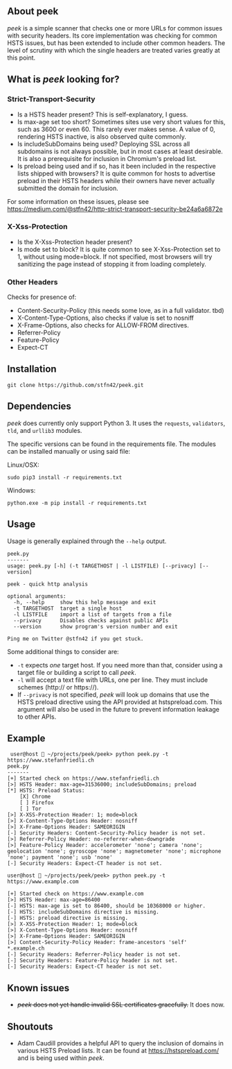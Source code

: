 ## About peek
_peek_ is a simple scanner that checks one or more URLs for common issues with security headers. Its core implementation was checking for common HSTS issues, but has been extended to include other common headers. The level of scrutiny with which the single headers are treated varies greatly at this point.

## What is _peek_ looking for?

### Strict-Transport-Security
* Is a HSTS header present? This is self-explanatory, I guess.
* Is max-age set too short? Sometimes sites use very short values for this, such as 3600 or even 60. This rarely ever makes sense. A value of 0, rendering HSTS inactive, is also observed quite commonly.
* Is includeSubDomains being used? Deploying SSL across all subdomains is not always possible, but in most cases at least desirable. It is also a prerequisite for inclusion in Chromium's preload list.
* Is preload being used and if so, has it been included in the respective lists shipped with browsers? It is quite common for hosts to advertise preload in their HSTS headers while their owners have never actually submitted the domain for inclusion.

For some information on these issues, please see https://medium.com/@stfn42/http-strict-transport-security-be24a6a6872e

### X-Xss-Protection
* Is the X-Xss-Protection header present?
* Is mode set to block? It is quite common to see X-Xss-Protection set to 1, without using mode=block. If not specified, most browsers will try sanitizing the page instead of stopping it from loading completely.

### Other Headers
Checks for presence of:
* Content-Security-Policy (this needs some love, as in a full validator. tbd)
* X-Content-Type-Options, also checks if value is set to nosniff
* X-Frame-Options, also checks for ALLOW-FROM directives.
* Referrer-Policy
* Feature-Policy
* Expect-CT

## Installation
```
git clone https://github.com/stfn42/peek.git
```

## Dependencies
_peek_ does currently only support Python 3. It uses the `requests`, `validators`, `tld`, and `urllib3` modules.

The specific versions can be found in the requirements file. The modules can be installed manually or using said file:

Linux/OSX:
```
sudo pip3 install -r requirements.txt
```

Windows:
```
python.exe -m pip install -r requirements.txt
```

## Usage

Usage is generally explained through the `--help` output.

```
peek.py
-------
usage: peek.py [-h] (-t TARGETHOST | -l LISTFILE) [--privacy] [--version]

peek - quick http analysis

optional arguments:
  -h, --help     show this help message and exit
  -t TARGETHOST  target a single host
  -l LISTFILE    import a list of targets from a file
  --privacy      Disables checks against public APIs
  --version      show program's version number and exit

Ping me on Twitter @stfn42 if you get stuck.
```

Some additional things to consider are:
* `-t` expects _one_ target host. If you need more than that, consider using a target file or building a script to call _peek_.
* `-l` will accept a text file with URLs, one per line. They must include schemes (http:// or https://).
* If `--privacy` is not specified, *peek* will look up domains that use the HSTS preload directive using the API provided at hstspreload.com. This argument will also be used in the future to prevent information leakage to other APIs.

## Example
```
 user@host  ~/projects/peek/peek> python peek.py -t https://www.stefanfriedli.ch
peek.py
-------
[+] Started check on https://www.stefanfriedli.ch
[>] HSTS Header: max-age=31536000; includeSubDomains; preload
[*] HSTS: Preload Status:
	[X] Chrome
	[ ] Firefox
	[ ] Tor
[>] X-XSS-Protection Header: 1; mode=block
[>] X-Content-Type-Options Header: nosniff
[>] X-Frame-Options Header: SAMEORIGIN
[-] Security Headers: Content-Security-Policy header is not set.
[>] Referrer-Policy Header: no-referrer-when-downgrade
[>] Feature-Policy Header: accelerometer 'none'; camera 'none'; geolocation 'none'; gyroscope 'none'; magnetometer 'none'; microphone 'none'; payment 'none'; usb 'none'
[-] Security Headers: Expect-CT header is not set.

user@host  ~/projects/peek/peek> python peek.py -t https://www.example.com

[+] Started check on https://www.example.com
[>] HSTS Header: max-age=86400
[-] HSTS: max-age is set to 86400, should be 10368000 or higher.
[-] HSTS: includeSubDomains directive is missing.
[-] HSTS: preload directive is missing.
[>] X-XSS-Protection Header: 1; mode=block
[>] X-Content-Type-Options Header: nosniff
[>] X-Frame-Options Header: SAMEORIGIN
[>] Content-Security-Policy Header: frame-ancestors 'self' *.example.ch
[-] Security Headers: Referrer-Policy header is not set.
[-] Security Headers: Feature-Policy header is not set.
[-] Security Headers: Expect-CT header is not set.

```


## Known issues
* ~~_peek_ does not yet handle invalid SSL certificates gracefully.~~ It does now.

## Shoutouts
* Adam Caudill provides a helpful API to query the inclusion of domains in various HSTS Preload lists. It can be found at https://hstspreload.com/ and is being used within _peek_.
